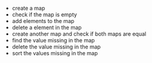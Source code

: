 - create a map 
- check if the map is empty
- add elements to the map  
- delete a element in the map 
- create another map and check if both maps are equal 
- find the value missing in the map 
- delete the value missing in the map 
- sort the values missing in the map 
